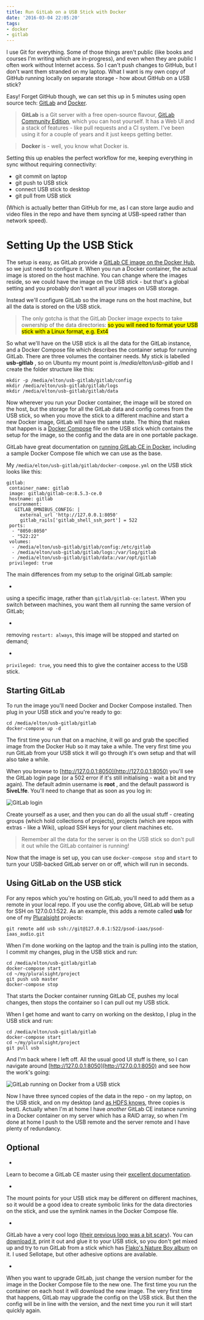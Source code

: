 ```yaml
---
title: Run GitLab on a USB Stick with Docker
date: '2016-03-04 22:05:20'
tags:
- docker
- gitlab
---
```


I use Git for everything. Some of those things aren't public (like books and courses I'm writing which are in-progress), and even when they are public I often work without Internet access. So I can't push changes to GitHub, but I don't want them stranded on my laptop. What I want is my own copy of GitHub running locally on separate storage - how about GitHub on a USB stick?

Easy! Forget GitHub though, we can set this up in 5 minutes using open source tech: [GitLab](https://about.gitlab.com/) and [Docker](https://www.docker.com/).

> **GitLab** is a Git server with a free open-source flavour, [GitLab Community Edition](https://about.gitlab.com/downloads/), which you can host yourself. It has a Web UI and a stack of features - like pull requests and a CI system. I've been using it for a couple of years and it just keeps getting better.

> **Docker** is - well, you know what Docker is.

Setting this up enables the perfect workflow for me, keeping everything in sync without requiring connectivity:

- git commit on laptop
- git push to USB stick
- connect USB stick to desktop
- git pull from USB stick

(Which is actually better than GitHub for me, as I can store large audio and video files in the repo and have them syncing at USB-speed rather than network speed).

# Setting Up the USB Stick

The setup is easy, as GitLab provide a [GitLab CE image on the Docker Hub](https://hub.docker.com/r/gitlab/gitlab-ce/), so we just need to configure it. When you run a Docker container, the actual image is stored on the host machine. You can change where the images reside, so we could have the image on the USB stick - but that's a global setting and you probably don't want all your images on USB storage.

Instead we'll configure GitLab so the image runs on the host machine, but all the data is stored on the USB stick.

> The only gotcha is that the GitLab Docker image expects to take ownership of the data directories: <mark>so you will need to format your USB stick with a Linux format, e.g. Ext4</mark>

So what we'll have on the USB stick is all the data for the GitLab instance, and a Docker Compose file which describes the container setup for running GitLab. There are three volumes the container needs. My stick is labelled **usb-gitlab** , so on Ubuntu my mount point is _/media/elton/usb-gitlab_ and I create the folder structure like this:

    mkdir -p /media/elton/usb-gitlab/gitlab/config
    mkdir /media/elton/usb-gitlab/gitlab/logs
    mkdir /media/elton/usb-gitlab/gitlab/data

Now wherever you run your Docker container, the image will be stored on the host, but the storage for all the GitLab data and config comes from the USB stick, so when you move the stick to a different machine and start a new Docker image, GitLab will have the same state. The thing that makes that happen is a [Docker Compose](https://docs.docker.com/compose/) file on the USB stick which contains the setup for the image, so the config and the data are in one portable package.

GitLab have great documentation on [running GitLab CE in Docker](http://doc.gitlab.com/omnibus/docker/README.html), including a sample Docker Compose file which we can use as the base.

My `/media/elton/usb-gitlab/gitlab/docker-compose.yml` on the USB stick looks like this:

    gitlab:
     container_name: gitlab
     image: gitlab/gitlab-ce:8.5.3-ce.0
     hostname: gitlab
     environment:
       GITLAB_OMNIBUS_CONFIG: |
         external_url 'http://127.0.0.1:8050'
         gitlab_rails['gitlab_shell_ssh_port'] = 522
     ports:
      - "8050:8050"
      - "522:22"
     volumes:
      - /media/elton/usb-gitlab/gitlab/config:/etc/gitlab
      - /media/elton/usb-gitlab/gitlab/logs:/var/log/gitlab
      - /media/elton/usb-gitlab/gitlab/data:/var/opt/gitlab
     privileged: true

The main differences from my setup to the original GitLab sample:

- 

using a specific image, rather than `gitlab/gitlab-ce:latest`. When you switch between machines, you want them all running the same version of GitLab;

- 

removing `restart: always`, this image will be stopped and started on demand;

- 

`privileged: true`, you need this to give the container access to the USB stick.

## Starting GitLab

To run the image you'll need Docker and Docker Compose installed. Then plug in your USB stick and you're ready to go:

    cd /media/elton/usb-gitlab/gitlab
    docker-compose up -d

The first time you run that on a machine, it will go and grab the specified image from the Docker Hub so it may take a while. The very first time you run GitLab from your USB stick it will go through it's own setup and that will also take a while.

When you browse to [http://127.0.0.1:8050](http://127.0.0.1:8050) you'll see the GitLab login page (or a 502 error if it's still initialising - wait a bit and try again). The default admin username is **root** , and the default password is **5iveL!fe**. You'll need to change that as soon as you log in:

![GitLab login](/content/images/2016/03/Screenshot-from-2016-03-04-21-43-57.png)

Create yourself as a user, and then you can do all the usual stuff - creating groups (which hold collections of projects), projects (which are repos with extras - like a Wiki), upload SSH keys for your client machines etc.

> Remember all the data for the server is on the USB stick so don't pull it out while the GitLab container is running!

Now that the image is set up, you can use `docker-compose stop` and `start` to turn your USB-backed GitLab server on or off, which will run in seconds.

## Using GitLab on the USB stick

For any repos which you're hosting on GitLab, you'll need to add them as a remote in your local repo. If you use the config above, GitLab will be setup for SSH on 127.0.0.1:522. As an example, this adds a remote called **usb** for one of my [Pluralsight](https://www.pluralsight.com/authors/elton-stoneman) projects:

    git remote add usb ssh://git@127.0.0.1:522/psod-iaas/psod-iaas_audio.git

When I'm done working on the laptop and the train is pulling into the station, I commit my changes, plug in the USB stick and run:

    cd /media/elton/usb-gitlab/gitlab
    docker-compose start
    cd ~/my/pluralsight/project
    git push usb master
    docker-compose stop

That starts the Docker container running GitLab CE, pushes my local changes, then stops the container so I can pull out my USB stick.

When I get home and want to carry on working on the desktop, I plug in the USB stick and run:

    cd /media/elton/usb-gitlab/gitlab
    docker-compose start
    cd ~/my/pluralsight/project
    git pull usb

And I'm back where I left off. All the usual good UI stuff is there, so I can navigate around [http://127.0.0.1:8050](http://127.0.0.1:8050) and see how the work's going:

![GitLab running on Docker from a USB stick](/content/images/2016/03/gitlab-usb.png)

Now I have three synced copies of the data in the repo - on my laptop, on the USB stick, and on my desktop (and [as HDFS knows](http://hadoop.apache.org/docs/r1.2.1/hdfs_design.html#Data+Replication), three copies is best). Actually when I'm at home I have _another_ GitLab CE instance running in a Docker container on my server which has a RAID array, so when I'm done at home I push to the USB remote and the server remote and I have plenty of redundancy.

## Optional

- 

Learn to become a GitLab CE master using their [excellent documentation](http://doc.gitlab.com/ce/).

- 

The mount points for your USB stick may be different on different machines, so it would be a good idea to create symbolic links for the data directories on the stick, and use the symlink names in the Docker Compose file.

- 

GitLab have a very cool logo ([their previous logo was a bit scary](https://about.gitlab.com/2015/05/18/a-new-gitlab-logo/)). You can [download it](https://gitlab.com/gitlab-com/gitlab-artwork/tree/master), print it out and glue it to your USB stick, so you don't get mixed up and try to run GitLab from a stick which has [Flako's Nature Boy album](https://bleep.com/release/56839-flako-natureboy) on it. I used Sellotape, but other adhesive options are available.

- 

When you want to upgrade GitLab, just change the version number for the image in the Docker Compose file to the new one. The first time you run the container on each host it will download the new image. The very first time that happens, GitLab may upgrade the config on the USB stick. But then the config will be in line with the version, and the next time you run it will start quickly again.

<!--kg-card-end: markdown-->